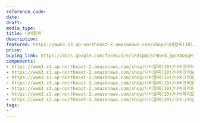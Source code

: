```yaml
---
reference_code: 
date: 
draft: 
media_type: 
title: 나비팔찌
description: 
featured: https://wwm3.s3.ap-northeast-2.amazonaws.com/shop/나비팔찌(10)/나비크리레드장미팔찌.jpg
price: 
buying_link: https://docs.google.com/forms/d/e/1FAIpQLSc9nedLjpcX4QsqHfsDClSUvnY_z8JjKZMrkfDJmnqozNUliA/viewform
components:
- https://wwm3.s3.ap-northeast-2.amazonaws.com/shop/나비팔찌(10)/나비크리레드장미팔찌.jpg
- https://wwm3.s3.ap-northeast-2.amazonaws.com/shop/나비팔찌(10)/나비크리보라장미팔찌.jpg
- https://wwm3.s3.ap-northeast-2.amazonaws.com/shop/나비팔찌(10)/나비크리블랙장미팔찌.jpg
- https://wwm3.s3.ap-northeast-2.amazonaws.com/shop/나비팔찌(10)/나비크리블루장미팔찌.jpg
- https://wwm3.s3.ap-northeast-2.amazonaws.com/shop/나비팔찌(10)/나비크리핑크장미팔찌.jpg
- https://wwm3.s3.ap-northeast-2.amazonaws.com/shop/나비팔찌(10)/나비화이트장미팔찌.jpg
- https://wwm3.s3.ap-northeast-2.amazonaws.com/shop/나비팔찌(10)/크리나비장미모음.jpg
tags:
- 
---
```

